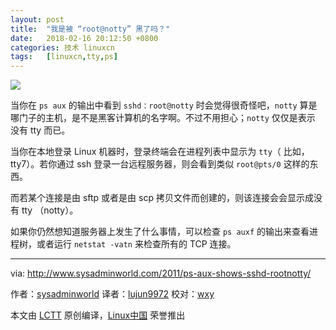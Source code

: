 ```yaml
---
layout: post
title:	"我是被 “root@notty” 黑了吗？"
date:	2018-02-16 20:12:50 +0800 
categories:	技术 linuxcn 
tags:	[linuxcn,tty,ps]
---
```



![](/Asserts/Images//attachment/album/201802/16/201244lhzdhhc99jtjn90n.jpg)


当你在 `ps aux` 的输出中看到 `sshd：root@notty` 时会觉得很奇怪吧，`notty` 算是哪门子的主机，是不是黑客计算机的名字啊。不过不用担心；`notty` 仅仅是表示 没有 tty 而已。


当你在本地登录 Linux 机器时，登录终端会在进程列表中显示为 `tty`（ 比如，tty7）。若你通过 ssh 登录一台远程服务器，则会看到类似 `root@pts/0` 这样的东西。


而若某个连接是由 sftp 或者是由 scp 拷贝文件而创建的，则该连接会会显示成没有 tty （notty）。


如果你仍然想知道服务器上发生了什么事情，可以检查 `ps auxf` 的输出来查看进程树，或者运行 `netstat -vatn` 来检查所有的 TCP 连接。




---


via: <http://www.sysadminworld.com/2011/ps-aux-shows-sshd-rootnotty/>


作者：[sysadminworld](http://www.sysadminworld.com) 译者：[lujun9972](https://github.com/lujun9972) 校对：[wxy](https://github.com/wxy)


本文由 [LCTT](https://github.com/LCTT/TranslateProject) 原创编译，[Linux中国](https://linux.cn/) 荣誉推出
